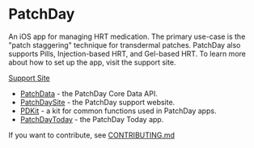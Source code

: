 # PatchDay

An iOS app for managing HRT medication. The primary use-case is the "patch staggering"
technique for transdermal patches. PatchDay also supports Pills, Injection-based HRT, 
and Gel-based HRT. To learn more about how to set up the app, visit the support site.

[Support Site](https://patchdayhrt.com)

* [PatchData](./PatchData/README.md) - the PatchDay Core Data API.
* [PatchDaySite](https://github.com/unparalleled-js/patchday-site) - the PatchDay support website.
* [PDKit](./PDKit/README.md) - a kit for common functions used in PatchDay apps.
* [PatchDayToday](./PatchDayToday/README.md) - the PatchDay Today app.

If you want to contribute, see [CONTRIBUTING.md](./CONTRIBUTING.md)

